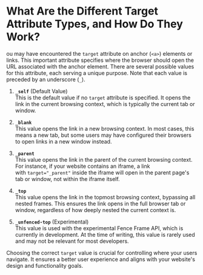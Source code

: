 # What Are the Different Target Attribute Types, and How Do They Work?

ou may have encountered the `target` attribute on anchor (`<a>`) elements or links. This important attribute specifies where the browser should open the URL associated with the anchor element. There are several possible values for this attribute, each serving a unique purpose. Note that each value is preceded by an underscore (`_`).

1. **`_self`** (Default Value)  
    This is the default value if no `target` attribute is specified. It opens the link in the current browsing context, which is typically the current tab or window.
    
2. **`_blank`**  
    This value opens the link in a new browsing context. In most cases, this means a new tab, but some users may have configured their browsers to open links in a new window instead.
    
3. **`_parent`**  
    This value opens the link in the parent of the current browsing context. For instance, if your website contains an iframe, a link with `target="_parent"` inside the iframe will open in the parent page's tab or window, not within the iframe itself.
    
4. **`_top`**  
    This value opens the link in the topmost browsing context, bypassing all nested frames. This ensures the link opens in the full browser tab or window, regardless of how deeply nested the current context is.
    
5. **`_unfenced-top`** (Experimental)  
    This value is used with the experimental Fence Frame API, which is currently in development. At the time of writing, this value is rarely used and may not be relevant for most developers.
    

Choosing the correct `target` value is crucial for controlling where your users navigate. It ensures a better user experience and aligns with your website's design and functionality goals.